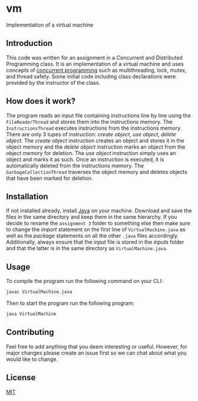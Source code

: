 # vm
Implementation of a virtual machine

## Introduction
This code was written for an assignment in a Concurrent and Distributed Programming class. It is an implementation of a virtual machine and uses concepts of [concurrent programming](https://www.educative.io/blog/multithreading-and-concurrency-fundamentals) such as multithreading, lock, mutex, and thread safety. Some initial code including class declarations were provided by the instructor of the class.

## How does it work?
The program reads an input file containing instructions line by line using the ```FileReaderThread``` and stores them into the instructions memory. The ```InstructionsThread``` executes instructions from the instructions memory. There are only 3 tupes of instruction: *create object*, *use object*, *delete object*. The *create object* instruction creates an object and stores it in the object memory and the *delete object* instruction marks an object from the object memory for deletion. The *use object* instruction simply uses an object and marks it as such. Once an instruction is executed, it is automatically deleted from the instructions memory. The ```GarbageCollectionThread``` traverses the object memory and deletes objects that have been marked for deletion.

## Installation
If not installed already, install [Java](https://www.java.com/en/download/help/windows_manual_download.html) on your machine. Download and save the files in the same directory and keep them in the same hierarchy. If you decide to rename the ```assignment 3``` folder to something else then make sure to change the *import* statement on the first line of ```VirtualMachine.java``` as well as the *package* statements on all the other ```.java``` files accordingly. Additionally, always ensure that the *input* file is stored in the *inputs* folder and that the latter is in the same directory as ```VirtualMachine.java```. 

## Usage
To compile the program run the following command on your CLI:
```bash
javac VirtualMachine.java
```

Then to start the program run the following program:
```bash
java VirtualMachine
``` 

## Contributing
Feel free to add anything that you deem interesting or useful. However, for major changes please create an issue first so we can chat about what you would like to change.

## License
[MIT](https://choosealicense.com/licenses/mit/)
